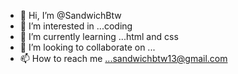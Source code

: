 - 👋 Hi, I’m @SandwichBtw
- 👀 I’m interested in ...coding
- 🌱 I’m currently learning ...html and css
- 💞️ I’m looking to collaborate on ...
- 📫 How to reach me ...sandwichbtw13@gmail.com

<!---
SandwichBtw/SandwichBtw is a ✨ special ✨ repository because its `README.md` (this file) appears on your GitHub profile.
You can click the Preview link to take a look at your changes.
--->
